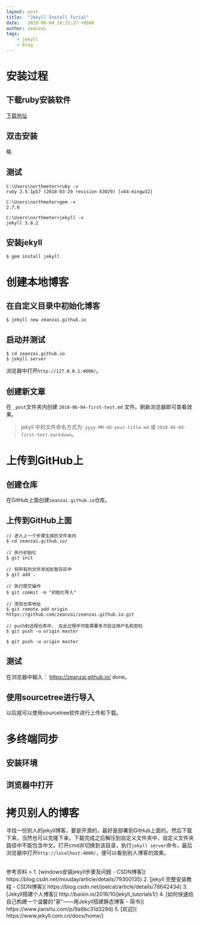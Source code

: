 ```yaml
---
layout: post
title:  "Jekyll Install Turial"
date:   2018-06-04 18:31:27 +0800
author: zeanzai
tags:
    - jekyll
    - blog
---
```



# 安装过程


## 下载ruby安装软件
[下载地址](https://rubyinstaller.org/downloads/)

## 双击安装
略

## 测试
```
C:\Users\northmeter>ruby -v
ruby 2.5.1p57 (2018-03-29 revision 63029) [x64-mingw32]

C:\Users\northmeter>gem -v
2.7.6

C:\Users\northmeter>jekyll -v
jekyll 3.8.2
```

## 安装jekyll
```
$ gem install jekyll     
```

# 创建本地博客

## 在自定义目录中初始化博客
```
$ jekyll new zeanzai.github.io
```

## 启动并测试
```
$ cd zeanzai.github.io
$ jekyll server
```
浏览器中打开`http://127.0.0.1:4000/`。

## 创建新文章
在 `_post`文件夹内创建 `2018-06-04-first-test.md` 文件。刷新浏览器即可查看效果。
> jekyll 中的文件命名方式为:  `yyyy-MM-dd-your-title.md` 或 `2018-06-04-first-test.markdown`。

# 上传到GitHub上

## 创建仓库
在GitHub上面创建`zeanzai.github.io`仓库。

## 上传到GitHub上面
```shell
// 进入上一个步骤生成的文件夹内
$ cd zeanzai.github.io/

// 执行初始化
$ git init

// 将所有的文件添加到暂存区中
$ git add .

// 执行提交操作
$ git commit -m "初始化导入"

// 添加仓库地址
$ git remote add origin https://github.com/zeanzai/zeanzai.github.io.git

// push到远程仓库中， 在此过程中可能需要多次验证用户名和密码
$ git push -u origin master

$ git push -u origin master
```


## 测试
在浏览器中输入： https://zeanzai.github.io/
done。

## 使用sourcetree进行导入
以后就可以使用sourcetree软件进行上传和下载。

# 多终端同步

## 安装环境

## 浏览器中打开




# 拷贝别人的博客
寻找一份别人的jekyll博客，要是开源的，最好是部署到GitHub上面的。然后下载下来，当然也可以克隆下来。下载完成之后解压到自定义文件夹中，自定义文件夹路径中不能包含中文。打开cmd并切换到该目录，执行`jekyll server`命令，最后浏览器中打开`http://localhost:4000/`，便可以看到别人博客的效果。

<br />
参考资料
> 
1. [windows安装jekyll步骤及问题 - CSDN博客](  https://blog.csdn.net/mouday/article/details/79300135)
2. [jekyll 完整安装教程 - CSDN博客]( https://blog.csdn.net/joelcat/article/details/78642434)
3. [Jekyll搭建个人博客]( http://baixin.io/2016/10/jekyll_tutorials1/)
4. [如何快速给自己构建一个温馨的"家"——用Jekyll搭建静态博客 - 简书]( https://www.jianshu.com/p/9a6bc31d329d)
5. [欢迎]( https://www.jekyll.com.cn/docs/home/)






